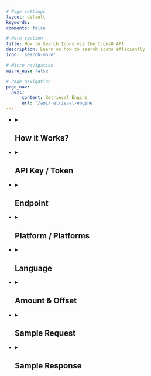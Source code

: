 ```yaml
---
# Page settings
layout: default
keywords:
comments: false

# Hero section
title: How to Search Icons via the Icons8 API
description: Learn on how to search icons efficiently
icon: 'search-more'

# Micro navigation
micro_nav: false

# Page navigation
page_nav:
  next:
      content: Retrieval Engine
      url: '/api/retrieval-engine'
---
```

<ul>
    <li>
   <details>
     <summary>
       <h2> How it Works? </h2>
     </summary> 
<p>Retrieval of the icons is a service separate from the search. Instead of JSON responses, it returns directly the icons as PNG files. Powered with a CDN, it's blazing fast. Also, reshaping the icons via an URL is cool.</p>  

<p>It accepts the search queries and returns the responses. A response is a JSON containing metadata items for the most relevant icons. You can use the metadata to further filter, group, and retrieve icons. This section explains the searching parameters used for the service. You embed these parameters one after another in your query. The order of the parameters is up to you.</p>
   </details>
   </li>
   <li>
   <details>
     <summary>
       <h2> API Key / Token </h2>
     </summary>
<p>Personal <b>API key</b> or <b>token</b> is a shortcode in text format. This token grants you permission to send requests to searching and retrieval engines. After we receive a payment from a client, we issue an API key. You may proceed with the payment on <a href="https://icons8.recurly.com/subscribe/api_access" rel="nofollow">this page</a>.</p>
   </details>
   </li>
    <li>
   <details>
     <summary>
       <h2> Endpoint </h2>
     </summary>
<p>The endpoint is the URL where our service can be accessed by a client application. The V4 search engine endpoint is: <a href="https://api.icons8.com/api/iconsets/v4/search" rel="nofollow">https://api.icons8.com/api/iconsets/v4/search</a></p>
   </details>
   </li>
   <li>
   <details>
     <summary>
       <h2> Platform / Platforms  </h2>
     </summary>
<p>Platform parameter states for the styles of the icons. For querying a particular style, you have to assign the corresponding style name to this parameter as follows: "&platforms=ios7". Assigning value "all" to this parameter will trigger the search among the all available styles. For querying a subset of platforms, you may use "platformS" parameter instead of the "platform". "Platforms" parameter takes the actual names of various styles separated by a comma. Here is an example: "&platforms=ios7,material,color,etc..."</p>
 <p align="center">
</p><table>
<thead>
<tr>
<th>Platform</th>
<th>Icon style</th>
</tr>
</thead>
<tbody>
<tr>
<td>win8</td>
<td>icons in the Microsoft Windows 8/Metro style</td>
</tr>
<tr>
<td>win10</td>
<td>icons in the Microsoft Windows 10/Threshold style</td>
</tr>
<tr>
<td>ios7</td>
<td>icons in the Apple iOS 7/8/9/10 style</td>
</tr>
<tr>
<td>android</td>
<td>icons in the Google Android 4 Kitkat style</td>
</tr>
<tr>
<td>androidL</td>
<td>icons in the Google Android 5 Lollipop (Material) style</td>
</tr>
<tr>
<td>color</td>
<td>flat color icons</td>
</tr>
<tr>
<td>office</td>
<td>Icons for Microsoft Office</td>
</tr>
<tr>
<td>ultraviolet</td>
<td>Blue UI</td>
</tr>
<tr>
<td>nolan</td>
<td>Gradient Line</td>
</tr>
<tr>
<td>p1em</td>
<td>Simple Small</td>
</tr>
<tr>
<td>dotty</td>
<td>Dotted</td>
</tr>
<tr>
<td>dusk</td>
<td>Cute Color</td>
</tr>
<tr>
<td>Dusk_Wired</td>
<td>Cute Outline</td>
</tr>
<tr>
<td>cotton</td>
<td>Pastel</td>
</tr>
<tr>
<td>ios11</td>
<td>iOS Glyph</td>
</tr>
<tr>
<td>clouds</td>
<td>Clouds</td>
</tr>
<tr>
<td>bubbles</td>
<td>Circle Bubbles</td>
</tr>
<tr>
<td>plasticine</td>
<td>Color Hand Drawn</td>
</tr>
<tr>
<td>carbon_copy</td>
<td>Hand Drawn</td>
</tr>
<tr>
<td>doodle</td>
<td>Doodle</td>
</tr>
<tr>
<td>fineline</td>
<td>Fune Line</td>
</tr>
<tr>
<td>isometric</td>
<td>Isometric</td>
</tr>
<tr>
<td>flat_round</td>
<td>Round Infographic</td>
</tr>
<tr>
<td>m_outlined</td>
<td>Material Design Outlined</td>
</tr>
<tr>
<td>m_rounded</td>
<td>Material Design Rounded</td>
</tr>
<tr>
<td>m_two_tone</td>
<td>Material Design Two Tone</td>
</tr>
<tr>
<td>m_sharp</td>
<td>Material Design Sharp</td>
</tr>
</tbody>
</table>
<p></p>
   </details>
   </li>
   <li>
   <details>
     <summary>
       <h2> Language  </h2>
     </summary>
<p>Icon names, categories, and tags are localized. Here's the list of supported languages:</p>
 <p align="center">
</p><table>
<thead>
<tr>
<th>Language</th>
<th>Language name</th>
</tr>
</thead>
<tbody>
<tr>
<td>en-US</td>
<td>English</td>
</tr>
<tr>
<td>fr-FR</td>
<td>French</td>
</tr>
<tr>
<td>de-DE</td>
<td>German</td>
</tr>
<tr>
<td>it-IT</td>
<td>Italian</td>
</tr>
<tr>
<td>pt-BR</td>
<td>Portuguese</td>
</tr>
<tr>
<td>pl-PL</td>
<td>Polish</td>
</tr>
<tr>
<td>ru-RU</td>
<td>Russian</td>
</tr>
<tr>
<td>es-ES</td>
<td>Spanish</td>
</tr>
<tr>
<td>zh-CN</td>
<td>Chinese</td>
</tr>
<tr>
<td>ja-JP</td>
<td>Japanese</td>
</tr>
</tbody>
</table>
<p></p>
<p>The primary language is English. If we do not internationalize something, it will be in English.</p>
   </details>
   </li>
   <li>
   <details>
     <summary>
       <h2> Amount & Offset </h2>
     </summary>
<p>Amount field is the largest number of icons which you'd like to receive. The default value is 25. Offset field is the offset from the first received result. The default value is 0. </p>
   </details>
   </li>
   <li>
   <details>
     <summary>
       <h2> Sample Request </h2>
     </summary>
<p><a href="https://api.icons8.com/api/iconsets/v4/search?term=home&amp;amount=50&amp;offset=0&amp;platform=all&amp;language=en-US&amp;token=al05i21yfatb4s5eac20c4wr4394b1z2" rel="nofollow">https://api.icons8.com/api/iconsets/v4/search?term=home&amp;amount=50&amp;offset=0&amp;platform=all&amp;language=en-US&amp;token=al05i21yfatb4s5eac20c4wr4394b1z2</a></p>
<ul>
<li>search query: "home"</li>
<li>amount: "50"</li>
<li>platform (style): "all"</li>
<li>language: "US"</li>
<li>token: "al05i21yfatb4s5eac20c4wr4394b1z2"</li>
</ul>
   <br>
<p>You may use the platform as a filter in your requests.</p>
   </details>
   </li>
   <li>
   <details>
     <summary>
       <h2> Sample Response </h2>
     </summary>
 <p align="center">
</p><table>
<thead>
<tr>
<th><a target="_blank" rel="noopener noreferrer" href="https://github.com/visualpharm/icons-docs/blob/master/docs/Images/Icons/v4_Search_JSON_1.png"><img src="https://github.com/visualpharm/icons-docs/raw/master/docs/Images/Icons/v4_Search_JSON_1.png" style="max-width:100%;"></a></th>
<th><a target="_blank" rel="noopener noreferrer" href="https://github.com/visualpharm/icons-docs/blob/master/docs/Images/Icons/v4_Search_JSON_2.png"><img src="https://github.com/visualpharm/icons-docs/raw/master/docs/Images/Icons/icons/v4_Search_JSON_2.png" style="max-width:100%;"></a></th>
</tr>
</thead>
</table>
   <p></p>
<p>You may use category attribute to group the results. Pay attention that the service will not return the categories which have less than ten icons.</p>
   </details>
   </li>
   </ul>
